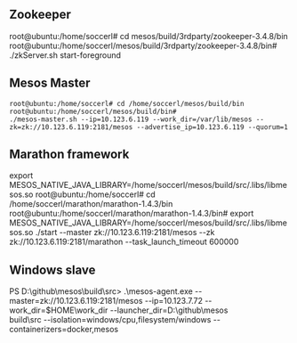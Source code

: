 
## Zookeeper

  root@ubuntu:/home/soccerl# cd mesos/build/3rdparty/zookeeper-3.4.8/bin
  root@ubuntu:/home/soccerl/mesos/build/3rdparty/zookeeper-3.4.8/bin# 
  ./zkServer.sh start-foreground


##  Mesos Master 

    root@ubuntu:/home/soccerl# cd /home/soccerl/mesos/build/bin
    root@ubuntu:/home/soccerl/mesos/build/bin# 
    ./mesos-master.sh --ip=10.123.6.119 --work_dir=/var/lib/mesos --zk=zk://10.123.6.119:2181/mesos --advertise_ip=10.123.6.119 --quorum=1


## Marathon framework

   export MESOS_NATIVE_JAVA_LIBRARY=/home/soccerl/mesos/build/src/.libs/libmesos.so 
   root@ubuntu:/home/soccerl# cd /home/soccerl/marathon/marathon-1.4.3/bin
   root@ubuntu:/home/soccerl/marathon/marathon-1.4.3/bin#
   export MESOS_NATIVE_JAVA_LIBRARY=/home/soccerl/mesos/build/src/.libs/libmesos.so
   ./start --master zk://10.123.6.119:2181/mesos --zk zk://10.123.6.119:2181/marathon --task_launch_timeout 600000


## Windows slave


  PS D:\github\mesos\build\src>
   .\mesos-agent.exe --master=zk://10.123.6.119:2181/mesos --ip=10.123.7.72 --work_dir=$HOME\work_dir --launcher_dir=D:\github\mesos\
  build\src --isolation=windows/cpu,filesystem/windows --containerizers=docker,mesos

